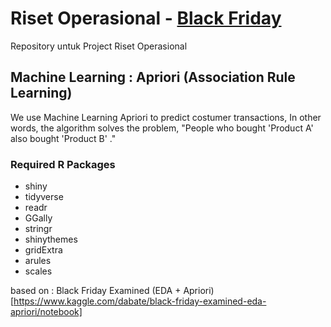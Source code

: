 # Riset Operasional - [Black Friday](https://www.kaggle.com/mehdidag/black-friday)
Repository untuk Project Riset Operasional

## Machine Learning : Apriori (Association Rule Learning)
We use Machine Learning Apriori to predict costumer transactions, In other words, the algorithm solves the problem, "People who bought 'Product A' also bought 'Product B' ."

### Required R Packages
- shiny
- tidyverse
- readr
- GGally
- stringr
- shinythemes
- gridExtra
- arules
- scales

based on : Black Friday Examined (EDA + Apriori) [https://www.kaggle.com/dabate/black-friday-examined-eda-apriori/notebook]

